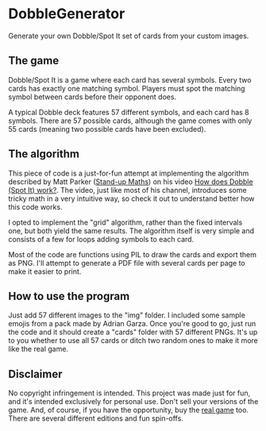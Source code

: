 # DobbleGenerator
Generate your own Dobble/Spot It set of cards from your custom images.

## The game
Dobble/Spot It is a game where each card has several symbols. Every two cards has exactly one matching symbol. Players must spot the matching symbol between cards before their opponent does.

A typical Dobble deck features 57 different symbols, and each card has 8 symbols. There are 57 possible cards, although the game comes with only 55 cards (meaning two possible cards have been excluded).

## The algorithm
This piece of code is a just-for-fun attempt at implementing the algorithm described by Matt Parker ([Stand-up Maths](https://www.youtube.com/channel/UCSju5G2aFaWMqn-_0YBtq5A)) on his video [How does Dobble (Spot It) work?](https://www.youtube.com/watch?v=VTDKqW_GLkw). The video, just like most of his channel, introduces some tricky math in a very intuitive way, so check it out to understand better how this code works.

I opted to implement the "grid" algorithm, rather than the fixed intervals one, but both yield the same results. The algorithm itself is very simple and consists of a few for loops adding symbols to each card.

Most of the code are functions using PIL to draw the cards and export them as PNG. I'll attempt to generate a PDF file with several cards per page to make it easier to print.

## How to use the program
Just add 57 different images to the "img" folder. I included some sample emojis from a pack made by Adrian Garza. Once you're good to go, just run the code and it should create a "cards" folder with 57 different PNGs. It's up to you whether to use all 57 cards or ditch two random ones to make it more like the real game.

## Disclaimer
No copyright infringement is intended. This project was made just for fun, and it's intended exclusively for personal use. Don't sell your versions of the game. And, of course, if you have the opportunity, buy the [real game](https://www.dobblegame.com/en/games/) too. There are several different editions and fun spin-offs.
